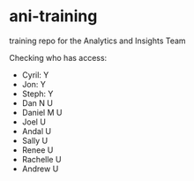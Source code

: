 # ani-training

training repo for the Analytics and Insights Team

Checking who has access:

- Cyril: Y
- Jon: Y
- Steph: Y
- Dan N U
- Daniel M U
- Joel U
- Andal U
- Sally U
- Renee U
- Rachelle U
- Andrew U

